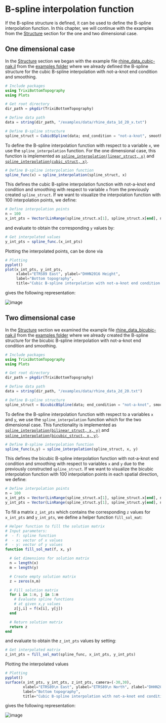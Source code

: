 # B-spline interpolation function

If the B-spline structure is defined, it can be used to define the B-spline interpolation function.
In this chapter, we will continue with the examples from the [Structure](@ref) section for the one and two dimensional case.

## One dimensional case

In the [Structure](@ref) section we began with the example file
[rhine\_data\_cubic-nak.jl](https://github.com/maxbertrand1996/TrixiBottomTopography.jl/blob/9f6c7e967a3b094dbfa43688d25a8998fce40014/examples/rhine_data_cubic-nak.jl)
from the [examples folder](https://github.com/maxbertrand1996/TrixiBottomTopography.jl/tree/9f6c7e967a3b094dbfa43688d25a8998fce40014/examples)
where we already defined the B-spline structure for the cubic B-spline interpolation with not-a-knot end condition and smoothing.

```julia
# Include packages
using TrixiBottomTopography
using Plots

# Get root directory
dir_path = pkgdir(TrixiBottomTopography)

# Define data path
data = string(dir_path, "/examples/data/rhine_data_1d_20_x.txt")

# Define B-spline structure
spline_struct = CubicBSpline(data; end_condition = "not-a-knot", smoothing_factor = 999)
```

To define the B-spline interpolation function with respect to a variable `x`,
we use the `spline_interpolation` function. For the one dimensional case,
this function is implemented as [`spline_interpolation(linear_struct, x)`](https://maxbertrand1996.github.io/TrixiBottomTopography.jl/dev/reference/#TrixiBottomTopography.spline_interpolation-Tuple{LinearBSpline,%20Any})
and [`spline_interpolation(cubic_struct, x)`](https://maxbertrand1996.github.io/TrixiBottomTopography.jl/dev/reference/#TrixiBottomTopography.spline_interpolation-Tuple{CubicBSpline,%20Any}).

```julia
# Define B-spline interpolation function
spline_func(x) = spline_interpolation(spline_struct, x)
```

This defines the cubic B-spline interpolation function with not-a-knot end condition
and smoothing with respect to variable `x` from the previously created `spline_struct`.
If we want to visualize the interpolation function with 100 interpolation points, we define:
```julia
# Define interpolation points
n = 100
x_int_pts = Vector(LinRange(spline_struct.x[1], spline_struct.x[end], n))
```

and evaluate to obtain the corresponding `y` values by:

```julia
# Get interpolated values
y_int_pts = spline_func.(x_int_pts)
```

Plotting the interpolated points, can be done via

```julia
# Plotting
pyplot()
plot(x_int_pts, y_int_pts,
     xlabel="ETRS89 East", ylabel="DHHN2016 Height",
     label="Bottom topography",
     title="Cubic B-spline interpolation with not-a-knot end condition and smoothing")
```

gives the following representation:

![image](https://raw.githubusercontent.com/maxbertrand1996/TrixiBottomTopography.jl/main/assets/images/Cubic_nak_smth.png)

## Two dimensional case

In the [Structure](@ref) section we examined the example file
[rhine\_data\_bicubic-nak.jl](https://github.com/maxbertrand1996/TrixiBottomTopography.jl/blob/main/examples/rhine_data_bicubic-nak.jl)
from the [examples folder](https://github.com/maxbertrand1996/TrixiBottomTopography.jl/tree/9f6c7e967a3b094dbfa43688d25a8998fce40014/examples)
where we already created the B-spline structure for the bicubic B-spline interpolation
with not-a-knot end condition and smoothing.

```julia
# Include packages
using TrixiBottomTopography
using Plots

# Get root directory
dir_path = pkgdir(TrixiBottomTopography)

# Define data path
data = string(dir_path, "/examples/data/rhine_data_2d_20.txt")

# Define B-spline structure
spline_struct = BicubicBSpline(data; end_condition = "not-a-knot", smoothing_factor = 9999)
```

To define the B-spline interpolation function with respect to a variables `x` and `y`,
we use the `spline_interpolation` function which for the two dimensional case.
This functionality is implemented as [`spline_interpolation(bilinear_struct, x, y)`](https://maxbertrand1996.github.io/TrixiBottomTopography.jl/dev/reference/#TrixiBottomTopography.spline_interpolation-Tuple{BilinearBSpline,%20Any,%20Any})
and [`spline_interpolation(bicubic_struct, x, y)`](https://maxbertrand1996.github.io/TrixiBottomTopography.jl/dev/reference/#TrixiBottomTopography.spline_interpolation-Tuple{BicubicBSpline,%20Any,%20Any}).

```julia
# Define B-spline interpolation function
spline_func(x,y) = spline_interpolation(spline_struct, x, y)
```
This defines the bicubic B-spline interpolation function with not-a-knot end condition
and smoothing with respect to variables `x` and `y` due to the previously constructed `spline_struct`. If we want to visualize the bicubic interpolation function with 100
interpolation points in each spatial direction, we define:

```julia
# Define interpolation points
n = 100
x_int_pts = Vector(LinRange(spline_struct.x[1], spline_struct.x[end], n))
y_int_pts = Vector(LinRange(spline_struct.y[1], spline_struct.y[end], n))
```

To fill a matrix `z_int_pts` which contains the corresponding `z` values
for `x_int_pts` and `y_int_pts`, we define a helper function `fill_sol_mat`:

```julia
# Helper function to fill the solution matrix
# Input parameters:
#  - f: spline function
#  - x: vector of x values
#  - y: vector of y values
function fill_sol_mat(f, x, y)

  # Get dimensions for solution matrix
  n = length(x)
  m = length(y)

  # Create empty solution matrix
  z = zeros(n,m)

  # Fill solution matrix
  for i in 1:n, j in 1:m
    # Evaluate spline functions
    # at given x,y values
    z[j,i] = f(x[i], y[j])
  end

  # Return solution matrix
  return z
end
```

and evaluate to obtain the `z_int_pts` values by setting:

```julia
# Get interpolated matrix
z_int_pts = fill_sol_mat(spline_func, x_int_pts, y_int_pts)
```

Plotting the interpolated values

```julia
# Plotting
pyplot()
surface(x_int_pts, y_int_pts, z_int_pts, camera=(-30,30),
        xlabel="ETRS89\n East", ylabel="ETRS89\n North", zlabel="DHHN2016\n Height",
        label="Bottom topography",
        title="Cubic B-spline interpolation with not-a-knot end condition")
```

gives the following representation:

![image](https://raw.githubusercontent.com/maxbertrand1996/TrixiBottomTopography.jl/main/assets/images/Bicubic_nak_smth.png)